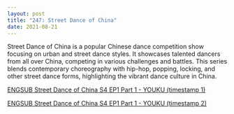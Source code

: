 ```yaml
---
layout: post
title: "247: Street Dance of China"
date: 2021-08-21
---
```


Street Dance of China is a popular Chinese dance competition show focusing on urban and street dance styles. It showcases talented dancers from all over China, competing in various challenges and battles. This series blends contemporary choreography with hip-hop, popping, locking, and other street dance forms, highlighting the vibrant dance culture in China.

[ENGSUB Street Dance of China S4 EP1 Part 1 - YOUKU (timestamp 1)](https://youtu.be/Y4oSXMJ19iA?t=3087)

[ENGSUB Street Dance of China S4 EP1 Part 1 - YOUKU (timestamp 2)](https://youtu.be/Y4oSXMJ19iA?t=5648)
